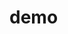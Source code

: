 # demo
<!DOCTYPE html>
<html>
<head>
<meta http-equiv="Content-Type" content="text/html; charset=utf-8" />
<title>string对象 </title>
  <script type="text/javascript">
    var message="I love JavaScript!";
    var mychar=message.toLowerCase();
    document.write("字符串变小写："+mychar+"<br>");
    var myl=message.length;
    var mycharbig=message.toUpperCase();
    document.write("字符串长度为："+myl+"<br>");
    document.write("字符串变大写："+mycharbig+"<br>");
</script>
</head>
<body>
</body>
</html>
